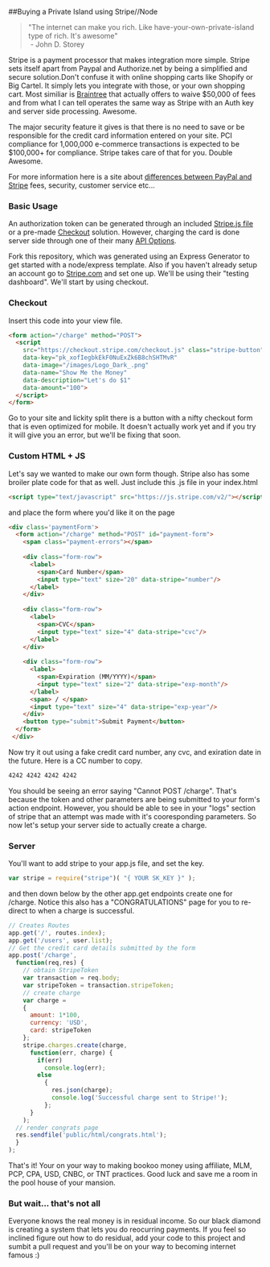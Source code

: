 ##Buying a Private Island using Stripe//Node

>"The internet can make you rich.  Like have-your-own-private-island type of rich.  It's awesome" <br>
>&nbsp;-&nbsp;John D. Storey

Stripe is a payment processor that makes integration more simple.  Stripe sets itself apart from Paypal and Authorize.net by being a simplified and secure solution.Don't confuse it with online shopping carts like Shopify or Big Cartel.  It simply lets you integrate with those, or your own shopping cart.  Most similiar is [Braintree](https://www.braintreepayments.com/) that actually offers to waive $50,000 of fees and from what I can tell operates the same way as Stripe with an Auth key and server side processing.  Awesome.

The major security feature it gives is that there is no need to save or be responsible for the credit card information entered on your site. PCI compliance for 1,000,000 e-commerce transactions is expected to be $100,000+ for compliance. Stripe takes care of that for you.  Double Awesome.

For more information here is a site about [differences between PayPal and Stripe](https://memberful.com/blog/stripe-vs-paypal/) fees, security, customer service etc...

### Basic Usage

An authorization token can be generated through an included [Stripe.js file](https://stripe.com/docs/stripe.js) or a pre-made [Checkout](https://stripe.com/checkout) solution.  However, charging the card is done server side through one of their many [API Options](https://stripe.com/docs/api). 

Fork this repository, which was generated using an Express Generator to get started with a node/express template. Also if you haven't already setup an account go to [Stripe.com](https://stripe.com/) and set one up.  We'll be using their "testing dashboard". We'll start by using checkout.  
### Checkout
Insert this code into your view file.
```html
<form action="/charge" method="POST">
  <script
    src="https://checkout.stripe.com/checkout.js" class="stripe-button"
    data-key="pk_xofIegbkEkF0NuExZk6B8chSHTMvR"
    data-image="/images/Logo_Dark_.png"
    data-name="Show Me the Money"
    data-description="Let's do $1"
    data-amount="100">
  </script>
</form>
```
Go to your site and lickity split there is a button with a nifty checkout form that is even optimized for mobile. It doesn't actually work yet and if you try it will give you an error, but we'll be fixing that soon.
### Custom HTML + JS
Let's say we wanted to make our own form though.  Stripe also has some broiler plate code for that as well.  Just include this .js file in your index.html
```html
<script type="text/javascript" src="https://js.stripe.com/v2/"></script>
```
and place the form where you'd like it on the page
```html
<div class='paymentForm'>
  <form action="/charge" method="POST" id="payment-form">
    <span class="payment-errors"></span>
 
    <div class="form-row">
      <label>
        <span>Card Number</span>
        <input type="text" size="20" data-stripe="number"/>
      </label>
    </div>
 
    <div class="form-row">
      <label>
        <span>CVC</span>
        <input type="text" size="4" data-stripe="cvc"/>
      </label>
    </div>
 
    <div class="form-row">
      <label>
        <span>Expiration (MM/YYYY)</span>
        <input type="text" size="2" data-stripe="exp-month"/>
      </label>
      <span> / </span>
      <input type="text" size="4" data-stripe="exp-year"/>
    </div>
    <button type="submit">Submit Payment</button>
  </form>
 </div>
```
Now try it out using a fake credit card number, any cvc, and exiration date in the future.  Here is a CC number to copy.
```html
4242 4242 4242 4242
```
You should be seeing an error saying "Cannot POST /charge".  That's because the token and other parameters are being submitted to your form's action endpoint.  However, you should be able to see in your "logs" section of stripe that an attempt was made with it's cooresponding parameters.  So now let's setup your server side to actually create a charge.
### Server
You'll want to add stripe to your app.js file, and set the key.
```js
var stripe = require("stripe")( "{ YOUR SK_KEY }" );
```
and then down below by the other app.get endpoints create one for /charge.  Notice this also has a "CONGRATULATIONS" page for you to re-direct to when a charge is successful.
```js
// Creates Routes
app.get('/', routes.index);
app.get('/users', user.list);
// Get the credit card details submitted by the form
app.post('/charge',
  function(req,res) {
    // obtain StripeToken
    var transaction = req.body;
    var stripeToken = transaction.stripeToken;
    // create charge
    var charge =
    {
      amount: 1*100, 
      currency: 'USD',
      card: stripeToken
    };
    stripe.charges.create(charge,
      function(err, charge) {
        if(err)
          console.log(err);
        else
          {
            res.json(charge);
            console.log('Successful charge sent to Stripe!');
          };
      }
    );
  // render congrats page
  res.sendfile('public/html/congrats.html');
  }
);
```
That's it!  Your on your way to making bookoo money using affiliate, MLM, PCP, CPA, USD, CNBC, or TNT practices.  Good luck and save me a room in the pool house of your mansion.

### But wait... that's not all
Everyone knows the real money is in residual income.  So our black diamond is creating a system that lets you do reocurring payments.  If you feel so inclined figure out how to do residual, add your code to this project and sumbit a pull request and you'll be on your way to becoming internet famous :)


